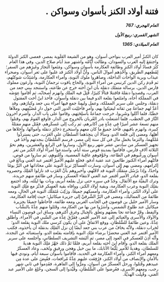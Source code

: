 <h1 dir="rtl">فتنة أولاد الكنز بأسوان وسواكن .</h1>

<h5 dir="rtl">العام الهجري:  767

الشهر القمري: ربيع الأول

العام الميلادي: 1365</h5>

<p dir="rtl">كان الكنزُ أمير العرب بنواحي أسوان، وهو من الشيعة العَلَوية بمصر، فعصى الكنز الدولةَ واجتمَعَ إليه العرب والسودان، وطالت أيَّامُه واشتهر منذ أيام صلاح الدين، وفي هذا العام كثُرَ فسادُ أولاد الكنز وطائفة العكارمة بأسوان وسواكن، ومَنَعوا التجارَ وغَيرَهم من السفر؛ لِقَطعِهم الطريق، وأخْذِهم أموالَ الناس، وأنَّ أولاد الكنز قد غلبوا على ثغر أسوان، وصحراء عيذاب وبرية الواحات الداخلة، وصاهَروا ملوك النوبةِ، وأمراء العكارمة، واشتَدَّت شوكتُهم، ثم قَدِمَ ركن الدين كرنبس من أمراء النوبةِ، والحاج ياقوت ترجمانُ النوبة، وأرغون مملوك فارس الدين، برسالة متملك دنقلة بأن ابنَ أخته خرج عن طاعته، واستنجد ببني جعد من العرب، وقصدوا دنقلةَ فاقتتلا قتالًا كثيرًا، قُتِلَ فيه الملك وانهزم أصحابُه، ثم أقاموا عِوَضَه في المملكة أخاه، وامتَنَعوا بقلعة الدو فيما بين دنقلة وأسوان، فأخذ ابنُ أخت المقتول دنقلةَ، وجلس على سرير المملكة، وعمل وليمةً جمع فيها أمراء بني جعد وكبارَهم، وقد أعَدَّ لهم جماعةً مِن ثقاته ليفتِكوا بهم، وأمر فأُخلِيَت الدور التي حول دارِ مُضَيِّفِهم، وملأها حَطَبًا، فلما أكَلوا وشَرِبوا، خرجت جماعةٌ بأسلِحَتِهم، وقاموا على باب الدار، وأضرم آخرونَ النَّارَ في الحطب، فلما اشتعلت بادر العُربان بالخروج من الدار، فأوقع القومُ بهم، وقتلوا منهم تسعةَ عشر أميرًا في عِدَّةٍ مِن أكابرهم، ثم ركب إلى عَسكَرِهم، فقَتَل منهم مقتلةً كبيرة، وانهزم باقيهم، فأخذ جميعَ ما كان معهم واستخرج ذخائِرَ دنقلة وأموالها، وأخلاها من أهلِها، ومضى إلى قلعة الدو، وسألا أن ينجِدَهما السلطان على العَرَب، حتى يستردُّوا مُلكَهما، والتزما بحَملِ مال في كل سنة إلى مصر، فرسم السُّلطانُ بنجدتهم وأخَذَ في تجهيز العسكر من سادس عشر شهر ربيع الأول، وساروا في الرابعِ والعشرين، وهم نحوُ الثلاثة آلاف فارس، فأقاموا بمدينةِ قوص ستة أيام، واستدعوا أمراءَ أولاد الكنز من ثغر أسوان ورغَّبوهم في الطاعة، وخَوَّفوهم عاقِبةَ المعصية، وأمَّنوهم، ثم ساروا من قوص، فأتَتْهم أمراء الكنوز طائعينَ عند عقبة أدفو، فخلع عليهم الأميرُ أَقتمر عبد الغني وبالغَ في إكرامهم، ومضى بهم إلى أسوان، وسارت العساكِرُ تريدُ النوبة على محاذاتها في البَرِّ يومًا واحدًا، وإذا برُسُل متمَلِّك النوبة قد لاقَتْهم، وأخبروهم بأنَّ العَرَب قد نازلوا المَلِكَ وحصروه بقلعة الدو، فبادر الأمير أقتمر عبد الغني لانتقاء العسكر، وسار في طائفةٍ منهم جريدة، وترك البقيَّةَ مع الأثقال، وجَدَّ في سيره حتى نزل بقلعة أبريم، وبات بها ليلَتَه، وقد اجتمع بمَلِك النوبة وعرب العكارمة، وبقية أولاد الكنز، ووافاه بقية العسكر فدَبَّرَ مع مَلِكِ النوبة على أولاد الكنز، وأمراء العكارمة، وأمسكهم جميعًا، ورَكِبَ مُتَمَلِّك النوبة في الحالِ، ومعه طائفةٌ من المماليك، ومضى في البَرِّ الشَّرقيِّ إلى جزيرة ميكائيل؛ حيث إقامة العكارمة، وسار الأمير خليل بن قوصون في الجانب الغربي ومعه طائفة، فأحاطوا جميعًا بجزيرة ميكائيل عند طلوع الشمس، وأسَرُوا من بها من العكارمة، وقَتَلوا منهم عِدَّةً بالنشَّاب والنفط، وفَرَّ جماعة نجا بعضُهم وتعلق بالجبال وغرق أكثرهم، وساق ابن قوصون النساء والأولاد والأسرى والغنائم إلى عند الأمير أَقتمر، ففَرَّقَ عِدَّة من السَّبيِ في الأمراء، وأطلق عِدَّةً، وعين طائفةً للسُّلطانِ، ووقع الاتفاقُ على أن يكون كرسي ملك النوبة بقلعة الدو؛ لخراب دنقلة، ولأنَّه يخافُ من عرب بني جعد أيضًا إن نزل المَلِك بدنقلة أن يأخذوه، فكتب الأمير أقتمر عبد الغني محضرًا برضاء مَلِك النوبة بإقامته بقلعةِ الدو، واستغنائه عن النجدة، وأنَّه أذِنَ للعسكر في العود إلى مصر، ثم ألبَسَه التشريف السلطاني، وأجلسه على سرير الملك بقلعة الدو، وأقام ابنَ أخته بقلعة أبريم، فلمَّا تَمَّ ذلك جَهَّزَ مَلِكُ النوبة هديةً للسلطان، وهديةً للأمير يَلْبُغا الأتابك، ما بين خيل وهجن ورقيقٍ وتُحَف، وعاد العسكَرُ ومعهم أمراء الكنز، وأمراء العكارمة في الحديد، فأقاموا بأسوان سبعة أيام، ونودي فيها بالأمانِ والإنصاف من أولاد الكنز، فرُفِعَت عليهم عِدَّةُ مُرافعات، فقُبِضَ على عدة مِن عبيدهم وقُتلوا، ورحل العسكَرُ من أسوان، ومرُّوا إلى القاهرة، فقَدِموا في ثاني شهر رجب، ومعهم الأسرى، فعُرِضوا على السُّلطانِ، وقُيِّدوا إلى السجن، وخُلِعَ على الأمير عبد الغني، وقُبِلَت الهديَّةُ.</p></br>
